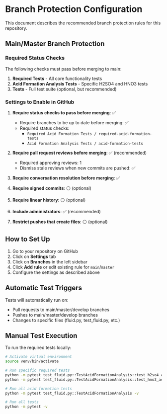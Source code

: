 # Branch Protection Configuration

This document describes the recommended branch protection rules for this repository.

## Main/Master Branch Protection

### Required Status Checks
The following checks must pass before merging to main:

1. **Required Tests** - All core functionality tests
2. **Acid Formation Analysis Tests** - Specific H2SO4 and HNO3 tests
3. **Tests** - Full test suite (optional, but recommended)

### Settings to Enable in GitHub

1. **Require status checks to pass before merging**: ✅
   - Require branches to be up to date before merging: ✅
   - Required status checks:
     - `Required Acid Formation Tests / required-acid-formation-tests`
     - `Acid Formation Analysis Tests / acid-formation-tests`

2. **Require pull request reviews before merging**: ✅ (recommended)
   - Required approving reviews: 1
   - Dismiss stale reviews when new commits are pushed: ✅

3. **Require conversation resolution before merging**: ✅

4. **Require signed commits**: ⚪ (optional)

5. **Require linear history**: ⚪ (optional)

6. **Include administrators**: ✅ (recommended)

7. **Restrict pushes that create files**: ⚪ (optional)

## How to Set Up

1. Go to your repository on GitHub
2. Click on **Settings** tab
3. Click on **Branches** in the left sidebar
4. Click **Add rule** or edit existing rule for `main`/`master`
5. Configure the settings as described above

## Automatic Test Triggers

Tests will automatically run on:
- Pull requests to main/master/develop branches
- Pushes to main/master/develop branches
- Changes to specific files (fluid.py, test_fluid.py, etc.)

## Manual Test Execution

To run the required tests locally:

```bash
# Activate virtual environment
source venv/bin/activate

# Run specific required tests
python -m pytest test_fluid.py::TestAcidFormationAnalysis::test_h2so4_acid_formation_analysis_specific_case -v
python -m pytest test_fluid.py::TestAcidFormationAnalysis::test_hno3_acid_formation_analysis_specific_case -v

# Run all acid formation tests
python -m pytest test_fluid.py::TestAcidFormationAnalysis -v

# Run all tests
python -m pytest -v
```
